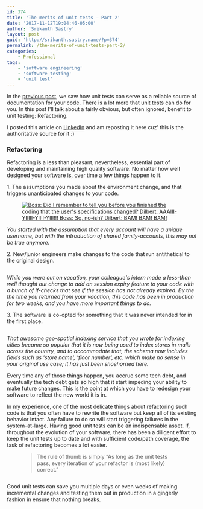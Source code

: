 ```yaml
---
id: 374
title: 'The merits of unit tests — Part 2'
date: '2017-11-12T19:04:46-05:00'
author: 'Srikanth Sastry'
layout: post
guid: 'http://srikanth.sastry.name/?p=374'
permalink: /the-merits-of-unit-tests-part-2/
categories:
    - Professional
tags:
    - 'software engineering'
    - 'software testing'
    - 'unit test'
---
```


<!-- wp:paragraph -->
<p>In the <a href="http://srikanth.sastry.name/merits-of-unit-tests-part-1/">previous post</a>,  we saw how unit tests can serve as a reliable source of documentation  for your code. There is a lot more that unit tests can do for you. In this post I'll talk about a fairly obvious, but often ignored, benefit  to unit testing: Refactoring.</p>
<!-- /wp:paragraph -->

<!-- wp:more -->
<!--more-->
<!-- /wp:more -->

<!-- wp:paragraph {"textColor":"very-dark-gray","backgroundColor":"pale-cyan-blue"} -->
<p class="has-text-color has-background has-very-dark-gray-color has-pale-cyan-blue-background-color">I posted this article on <a href="https://www.linkedin.com/pulse/merits-unit-tests-part-2-srikanth-sastry/">LinkedIn</a> and am reposting it here cuz’ this is the authoritative source for it :)</p>
<!-- /wp:paragraph -->

<!-- wp:heading {"level":3} -->
<h3>Refactoring</h3>
<!-- /wp:heading -->

<!-- wp:paragraph -->
<p>Refactoring is a less than pleasant, nevertheless, essential part of 
developing and maintaining high quality software. No matter how well 
designed your software is, over time a few things happen to it.</p>
<!-- /wp:paragraph -->

<!-- wp:paragraph -->
<p>1. The assumptions you made about the environment change, and that triggers unanticipated changes to your code.</p>
<!-- /wp:paragraph -->

<!-- wp:image {"id":375,"linkDestination":"custom"} -->
<figure class="wp-block-image"><a href="http://dilbert.com/strip/2011-05-16" target="_blank" rel="noreferrer noopener"><img src="http://srikanth.sastry.name/wp-content/uploads/2019/01/dt_c110516-1024x319.gif" alt="Boss: Did I remember to tell you before you finished the coding that the user's specifications changed? Dilbert: AAAIII-YIIIII-YIIII-YIII!!! Boss: So, no-ish? Dilbert: BAM! BAM! BAM! " class="wp-image-375"/></a></figure>
<!-- /wp:image -->

<!-- wp:paragraph -->
<p><em>You started with the assumption that every account will have a 
unique username, but with the introduction of shared family-accounts, 
this may not be true anymore.</em></p>
<!-- /wp:paragraph -->

<!-- wp:paragraph -->
<p>2. New/junior engineers make changes to the code that run antithetical to the original design.</p>
<!-- /wp:paragraph -->

<!-- wp:image {"id":376} -->
<figure class="wp-block-image"><img src="http://srikanth.sastry.name/wp-content/uploads/2019/01/0.jpg" alt="" class="wp-image-376"/></figure>
<!-- /wp:image -->

<!-- wp:paragraph -->
<p><em>While you were out on vacation, your colleague's intern made a 
less-than well thought out change to add an session expiry feature to 
your code with a bunch of if-checks that see if the session has not 
already expired. By the the time you returned from your vacation, this 
code has been in production for two weeks, and you have more important 
things to do.</em></p>
<!-- /wp:paragraph -->

<!-- wp:paragraph -->
<p>3. The software is co-opted for something that it was never intended for in the first place.</p>
<!-- /wp:paragraph -->

<!-- wp:image {"id":377,"linkDestination":"custom"} -->
<figure class="wp-block-image"><a href="http://www.gorillafabrication.com/modifications/16-repurposed-trucks-and-cars/" target="_blank" rel="noreferrer noopener"><img src="http://srikanth.sastry.name/wp-content/uploads/2019/01/0-1.jpg" alt="" class="wp-image-377"/></a></figure>
<!-- /wp:image -->

<!-- wp:paragraph -->
<p><em>That awesome geo-spatial indexing service that you wrote for 
indexing cities became so popular that it is now being used to index 
stores in malls across the country, and to accommodate that, the schema 
now includes fields such as 'store name', 'floor number', etc. which 
make no sense in your original use case; it has just been shoehorned 
here.</em></p>
<!-- /wp:paragraph -->

<!-- wp:paragraph -->
<p>Every time any of those things happen, you accrue some tech debt, and
 eventually the tech debt gets so high that it start impeding your 
ability to make future changes. This is the point at which you have to 
redesign your software to reflect the new world it is in.</p>
<!-- /wp:paragraph -->

<!-- wp:paragraph -->
<p>In my experience, one of the most delicate things about refactoring 
such code is that you often have to rewrite the software but keep all of
 its existing behavior intact. Any failure to do so will start 
triggering failures in the system-at-large. Having good unit tests can 
be an indispensable asset. If, throughout the evolution of your 
software, there has been a diligent effort to keep the unit tests up to 
date and with sufficient code/path coverage, the task of refactoring 
becomes a lot easier.</p>
<!-- /wp:paragraph -->

<!-- wp:pullquote {"className":"is-style-default"} -->
<figure class="wp-block-pullquote is-style-default"><blockquote><p>
  The rule of thumb is simply “As long as the unit tests pass, every iteration of your refactor is (most likely) correct.” 
</p></blockquote></figure>
<!-- /wp:pullquote -->

<!-- wp:image {"id":379,"align":"center","linkDestination":"custom"} -->
<div class="wp-block-image"><figure class="aligncenter"><a href="http://upload.wikimedia.org/wikipedia/commons/0/0b/TDD_Global_Lifecycle.png" target="_blank" rel="noreferrer noopener"><img src="http://srikanth.sastry.name/wp-content/uploads/2019/01/refactoringg-884x1024.png" alt="" class="wp-image-379"/></a></figure></div>
<!-- /wp:image -->

<!-- wp:paragraph -->
<p>Good unit tests can save you multiple days or even weeks of making 
incremental changes and testing them out in production in a gingerly 
fashion in ensure that nothing breaks.</p>
<!-- /wp:paragraph -->